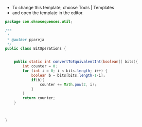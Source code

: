 
 * To change this template, choose Tools | Templates
 * and open the template in the editor.


```java
package com.ohnosequences.util;

/**
 *
 * @author ppareja
 */
public class BitOperations {


    public static int convertToEquivalentInt(boolean[] bits){
        int counter = 0;
        for (int i = 0; i < bits.length; i++) {
            boolean b = bits[bits.length-1-i];
            if(b){
                counter += Math.pow(2, i);
            }
        }
        return counter;
    }
    


}

```




[main/java/com/ohnosequences/BioinfoUtil.java]: ../BioinfoUtil.java.md
[main/java/com/ohnosequences/util/BitOperations.java]: BitOperations.java.md
[main/java/com/ohnosequences/util/blast/BlastExporter.java]: blast/BlastExporter.java.md
[main/java/com/ohnosequences/util/blast/BlastSubset.java]: blast/BlastSubset.java.md
[main/java/com/ohnosequences/util/CodonUtil.java]: CodonUtil.java.md
[main/java/com/ohnosequences/util/Entry.java]: Entry.java.md
[main/java/com/ohnosequences/util/Executable.java]: Executable.java.md
[main/java/com/ohnosequences/util/ExecuteFromFile.java]: ExecuteFromFile.java.md
[main/java/com/ohnosequences/util/fasta/FastaSubSeq.java]: fasta/FastaSubSeq.java.md
[main/java/com/ohnosequences/util/fasta/FastaUtil.java]: fasta/FastaUtil.java.md
[main/java/com/ohnosequences/util/fasta/MultifastaSelector.java]: fasta/MultifastaSelector.java.md
[main/java/com/ohnosequences/util/fasta/SearchFastaHeaders.java]: fasta/SearchFastaHeaders.java.md
[main/java/com/ohnosequences/util/fasta/SearchFastaSequence.java]: fasta/SearchFastaSequence.java.md
[main/java/com/ohnosequences/util/file/FileUtil.java]: file/FileUtil.java.md
[main/java/com/ohnosequences/util/file/FnaFileFilter.java]: file/FnaFileFilter.java.md
[main/java/com/ohnosequences/util/file/GenomeFilesParser.java]: file/GenomeFilesParser.java.md
[main/java/com/ohnosequences/util/file/PttFileFilter.java]: file/PttFileFilter.java.md
[main/java/com/ohnosequences/util/file/RntFileFilter.java]: file/RntFileFilter.java.md
[main/java/com/ohnosequences/util/genbank/GBCommon.java]: genbank/GBCommon.java.md
[main/java/com/ohnosequences/util/gephi/GephiExporter.java]: gephi/GephiExporter.java.md
[main/java/com/ohnosequences/util/gephi/GexfToDotExporter.java]: gephi/GexfToDotExporter.java.md
[main/java/com/ohnosequences/util/go/GOExporter.java]: go/GOExporter.java.md
[main/java/com/ohnosequences/util/model/Feature.java]: model/Feature.java.md
[main/java/com/ohnosequences/util/model/Intergenic.java]: model/Intergenic.java.md
[main/java/com/ohnosequences/util/model/PalindromicityResult.java]: model/PalindromicityResult.java.md
[main/java/com/ohnosequences/util/ncbi/TaxonomyLoader.java]: ncbi/TaxonomyLoader.java.md
[main/java/com/ohnosequences/util/oric/OricDataRetriever.java]: oric/OricDataRetriever.java.md
[main/java/com/ohnosequences/util/Pair.java]: Pair.java.md
[main/java/com/ohnosequences/util/pal/PalindromicityAnalyzer.java]: pal/PalindromicityAnalyzer.java.md
[main/java/com/ohnosequences/util/security/MD5.java]: security/MD5.java.md
[main/java/com/ohnosequences/util/seq/SeqUtil.java]: seq/SeqUtil.java.md
[main/java/com/ohnosequences/util/statistics/StatisticalValues.java]: statistics/StatisticalValues.java.md
[main/java/com/ohnosequences/util/uniprot/UniprotProteinRetreiver.java]: uniprot/UniprotProteinRetreiver.java.md
[main/java/com/ohnosequences/xml/api/interfaces/IAttribute.java]: ../xml/api/interfaces/IAttribute.java.md
[main/java/com/ohnosequences/xml/api/interfaces/IElement.java]: ../xml/api/interfaces/IElement.java.md
[main/java/com/ohnosequences/xml/api/interfaces/INameSpace.java]: ../xml/api/interfaces/INameSpace.java.md
[main/java/com/ohnosequences/xml/api/interfaces/IXmlThing.java]: ../xml/api/interfaces/IXmlThing.java.md
[main/java/com/ohnosequences/xml/api/interfaces/package-info.java]: ../xml/api/interfaces/package-info.java.md
[main/java/com/ohnosequences/xml/api/model/NameSpace.java]: ../xml/api/model/NameSpace.java.md
[main/java/com/ohnosequences/xml/api/model/package-info.java]: ../xml/api/model/package-info.java.md
[main/java/com/ohnosequences/xml/api/model/XMLAttribute.java]: ../xml/api/model/XMLAttribute.java.md
[main/java/com/ohnosequences/xml/api/model/XMLElement.java]: ../xml/api/model/XMLElement.java.md
[main/java/com/ohnosequences/xml/api/model/XMLElementException.java]: ../xml/api/model/XMLElementException.java.md
[main/java/com/ohnosequences/xml/api/util/XMLUtil.java]: ../xml/api/util/XMLUtil.java.md
[main/java/com/ohnosequences/xml/model/Annotation.java]: ../xml/model/Annotation.java.md
[main/java/com/ohnosequences/xml/model/bio4j/Bio4jNodeIndexXML.java]: ../xml/model/bio4j/Bio4jNodeIndexXML.java.md
[main/java/com/ohnosequences/xml/model/bio4j/Bio4jNodeXML.java]: ../xml/model/bio4j/Bio4jNodeXML.java.md
[main/java/com/ohnosequences/xml/model/bio4j/Bio4jPropertyXML.java]: ../xml/model/bio4j/Bio4jPropertyXML.java.md
[main/java/com/ohnosequences/xml/model/bio4j/Bio4jRelationshipIndexXML.java]: ../xml/model/bio4j/Bio4jRelationshipIndexXML.java.md
[main/java/com/ohnosequences/xml/model/bio4j/Bio4jRelationshipXML.java]: ../xml/model/bio4j/Bio4jRelationshipXML.java.md
[main/java/com/ohnosequences/xml/model/bio4j/UniprotDataXML.java]: ../xml/model/bio4j/UniprotDataXML.java.md
[main/java/com/ohnosequences/xml/model/BlastOutput.java]: ../xml/model/BlastOutput.java.md
[main/java/com/ohnosequences/xml/model/BlastOutputParam.java]: ../xml/model/BlastOutputParam.java.md
[main/java/com/ohnosequences/xml/model/Codon.java]: ../xml/model/Codon.java.md
[main/java/com/ohnosequences/xml/model/ContigXML.java]: ../xml/model/ContigXML.java.md
[main/java/com/ohnosequences/xml/model/cufflinks/CuffLinksElement.java]: ../xml/model/cufflinks/CuffLinksElement.java.md
[main/java/com/ohnosequences/xml/model/embl/EmblXML.java]: ../xml/model/embl/EmblXML.java.md
[main/java/com/ohnosequences/xml/model/Frameshift.java]: ../xml/model/Frameshift.java.md
[main/java/com/ohnosequences/xml/model/Gap.java]: ../xml/model/Gap.java.md
[main/java/com/ohnosequences/xml/model/gb/GenBankXML.java]: ../xml/model/gb/GenBankXML.java.md
[main/java/com/ohnosequences/xml/model/genome/feature/Feature.java]: ../xml/model/genome/feature/Feature.java.md
[main/java/com/ohnosequences/xml/model/genome/feature/Intergenic.java]: ../xml/model/genome/feature/Intergenic.java.md
[main/java/com/ohnosequences/xml/model/genome/feature/MisRNA.java]: ../xml/model/genome/feature/MisRNA.java.md
[main/java/com/ohnosequences/xml/model/genome/feature/ORF.java]: ../xml/model/genome/feature/ORF.java.md
[main/java/com/ohnosequences/xml/model/genome/feature/RNA.java]: ../xml/model/genome/feature/RNA.java.md
[main/java/com/ohnosequences/xml/model/genome/feature/RRNA.java]: ../xml/model/genome/feature/RRNA.java.md
[main/java/com/ohnosequences/xml/model/genome/feature/TRNA.java]: ../xml/model/genome/feature/TRNA.java.md
[main/java/com/ohnosequences/xml/model/genome/GenomeElement.java]: ../xml/model/genome/GenomeElement.java.md
[main/java/com/ohnosequences/xml/model/gexf/AttributesXML.java]: ../xml/model/gexf/AttributesXML.java.md
[main/java/com/ohnosequences/xml/model/gexf/AttributeXML.java]: ../xml/model/gexf/AttributeXML.java.md
[main/java/com/ohnosequences/xml/model/gexf/AttValuesXML.java]: ../xml/model/gexf/AttValuesXML.java.md
[main/java/com/ohnosequences/xml/model/gexf/AttValueXML.java]: ../xml/model/gexf/AttValueXML.java.md
[main/java/com/ohnosequences/xml/model/gexf/EdgesXML.java]: ../xml/model/gexf/EdgesXML.java.md
[main/java/com/ohnosequences/xml/model/gexf/EdgeXML.java]: ../xml/model/gexf/EdgeXML.java.md
[main/java/com/ohnosequences/xml/model/gexf/GexfXML.java]: ../xml/model/gexf/GexfXML.java.md
[main/java/com/ohnosequences/xml/model/gexf/GraphXML.java]: ../xml/model/gexf/GraphXML.java.md
[main/java/com/ohnosequences/xml/model/gexf/NodesXML.java]: ../xml/model/gexf/NodesXML.java.md
[main/java/com/ohnosequences/xml/model/gexf/NodeXML.java]: ../xml/model/gexf/NodeXML.java.md
[main/java/com/ohnosequences/xml/model/gexf/SpellsXML.java]: ../xml/model/gexf/SpellsXML.java.md
[main/java/com/ohnosequences/xml/model/gexf/SpellXML.java]: ../xml/model/gexf/SpellXML.java.md
[main/java/com/ohnosequences/xml/model/gexf/viz/VizColorXML.java]: ../xml/model/gexf/viz/VizColorXML.java.md
[main/java/com/ohnosequences/xml/model/gexf/viz/VizPositionXML.java]: ../xml/model/gexf/viz/VizPositionXML.java.md
[main/java/com/ohnosequences/xml/model/gexf/viz/VizSizeXML.java]: ../xml/model/gexf/viz/VizSizeXML.java.md
[main/java/com/ohnosequences/xml/model/go/GoAnnotationXML.java]: ../xml/model/go/GoAnnotationXML.java.md
[main/java/com/ohnosequences/xml/model/go/GOSlimXML.java]: ../xml/model/go/GOSlimXML.java.md
[main/java/com/ohnosequences/xml/model/go/GoTermXML.java]: ../xml/model/go/GoTermXML.java.md
[main/java/com/ohnosequences/xml/model/go/SlimSetXML.java]: ../xml/model/go/SlimSetXML.java.md
[main/java/com/ohnosequences/xml/model/graphml/DataXML.java]: ../xml/model/graphml/DataXML.java.md
[main/java/com/ohnosequences/xml/model/graphml/EdgeXML.java]: ../xml/model/graphml/EdgeXML.java.md
[main/java/com/ohnosequences/xml/model/graphml/GraphmlXML.java]: ../xml/model/graphml/GraphmlXML.java.md
[main/java/com/ohnosequences/xml/model/graphml/GraphXML.java]: ../xml/model/graphml/GraphXML.java.md
[main/java/com/ohnosequences/xml/model/graphml/KeyXML.java]: ../xml/model/graphml/KeyXML.java.md
[main/java/com/ohnosequences/xml/model/graphml/NodeXML.java]: ../xml/model/graphml/NodeXML.java.md
[main/java/com/ohnosequences/xml/model/Hit.java]: ../xml/model/Hit.java.md
[main/java/com/ohnosequences/xml/model/Hsp.java]: ../xml/model/Hsp.java.md
[main/java/com/ohnosequences/xml/model/HspSet.java]: ../xml/model/HspSet.java.md
[main/java/com/ohnosequences/xml/model/Iteration.java]: ../xml/model/Iteration.java.md
[main/java/com/ohnosequences/xml/model/logs/LogRecordXML.java]: ../xml/model/logs/LogRecordXML.java.md
[main/java/com/ohnosequences/xml/model/metagenomics/ReadResultXML.java]: ../xml/model/metagenomics/ReadResultXML.java.md
[main/java/com/ohnosequences/xml/model/metagenomics/ReadXML.java]: ../xml/model/metagenomics/ReadXML.java.md
[main/java/com/ohnosequences/xml/model/metagenomics/SampleXML.java]: ../xml/model/metagenomics/SampleXML.java.md
[main/java/com/ohnosequences/xml/model/MetagenomicsDataXML.java]: ../xml/model/MetagenomicsDataXML.java.md
[main/java/com/ohnosequences/xml/model/mg7/MG7DataXML.java]: ../xml/model/mg7/MG7DataXML.java.md
[main/java/com/ohnosequences/xml/model/mg7/ReadResultXML.java]: ../xml/model/mg7/ReadResultXML.java.md
[main/java/com/ohnosequences/xml/model/mg7/SampleXML.java]: ../xml/model/mg7/SampleXML.java.md
[main/java/com/ohnosequences/xml/model/ncbi/NCBITaxonomyNodeXML.java]: ../xml/model/ncbi/NCBITaxonomyNodeXML.java.md
[main/java/com/ohnosequences/xml/model/oric/Oric.java]: ../xml/model/oric/Oric.java.md
[main/java/com/ohnosequences/xml/model/Overlap.java]: ../xml/model/Overlap.java.md
[main/java/com/ohnosequences/xml/model/pal/PalindromicityResultXML.java]: ../xml/model/pal/PalindromicityResultXML.java.md
[main/java/com/ohnosequences/xml/model/pg/Primer.java]: ../xml/model/pg/Primer.java.md
[main/java/com/ohnosequences/xml/model/PredictedGene.java]: ../xml/model/PredictedGene.java.md
[main/java/com/ohnosequences/xml/model/PredictedGenes.java]: ../xml/model/PredictedGenes.java.md
[main/java/com/ohnosequences/xml/model/PredictedRna.java]: ../xml/model/PredictedRna.java.md
[main/java/com/ohnosequences/xml/model/PredictedRnas.java]: ../xml/model/PredictedRnas.java.md
[main/java/com/ohnosequences/xml/model/uniprot/ArticleXML.java]: ../xml/model/uniprot/ArticleXML.java.md
[main/java/com/ohnosequences/xml/model/uniprot/CommentXML.java]: ../xml/model/uniprot/CommentXML.java.md
[main/java/com/ohnosequences/xml/model/uniprot/FeatureXML.java]: ../xml/model/uniprot/FeatureXML.java.md
[main/java/com/ohnosequences/xml/model/uniprot/InterproXML.java]: ../xml/model/uniprot/InterproXML.java.md
[main/java/com/ohnosequences/xml/model/uniprot/IsoformXML.java]: ../xml/model/uniprot/IsoformXML.java.md
[main/java/com/ohnosequences/xml/model/uniprot/KeywordXML.java]: ../xml/model/uniprot/KeywordXML.java.md
[main/java/com/ohnosequences/xml/model/uniprot/ProteinXML.java]: ../xml/model/uniprot/ProteinXML.java.md
[main/java/com/ohnosequences/xml/model/uniprot/SubcellularLocationXML.java]: ../xml/model/uniprot/SubcellularLocationXML.java.md
[main/java/com/ohnosequences/xml/model/util/Argument.java]: ../xml/model/util/Argument.java.md
[main/java/com/ohnosequences/xml/model/util/Arguments.java]: ../xml/model/util/Arguments.java.md
[main/java/com/ohnosequences/xml/model/util/Error.java]: ../xml/model/util/Error.java.md
[main/java/com/ohnosequences/xml/model/util/Execution.java]: ../xml/model/util/Execution.java.md
[main/java/com/ohnosequences/xml/model/util/FlexXMLWrapperClassCreator.java]: ../xml/model/util/FlexXMLWrapperClassCreator.java.md
[main/java/com/ohnosequences/xml/model/util/ScheduledExecutions.java]: ../xml/model/util/ScheduledExecutions.java.md
[main/java/com/ohnosequences/xml/model/util/XMLWrapperClass.java]: ../xml/model/util/XMLWrapperClass.java.md
[main/java/com/ohnosequences/xml/model/util/XMLWrapperClassCreator.java]: ../xml/model/util/XMLWrapperClassCreator.java.md
[main/java/com/ohnosequences/xml/model/wip/Region.java]: ../xml/model/wip/Region.java.md
[main/java/com/ohnosequences/xml/model/wip/WipPosition.java]: ../xml/model/wip/WipPosition.java.md
[main/java/com/ohnosequences/xml/model/wip/WipResult.java]: ../xml/model/wip/WipResult.java.md